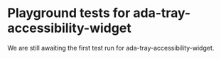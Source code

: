 # Playground tests for ada-tray-accessibility-widget
We are still awaiting the first test run for ada-tray-accessibility-widget.

